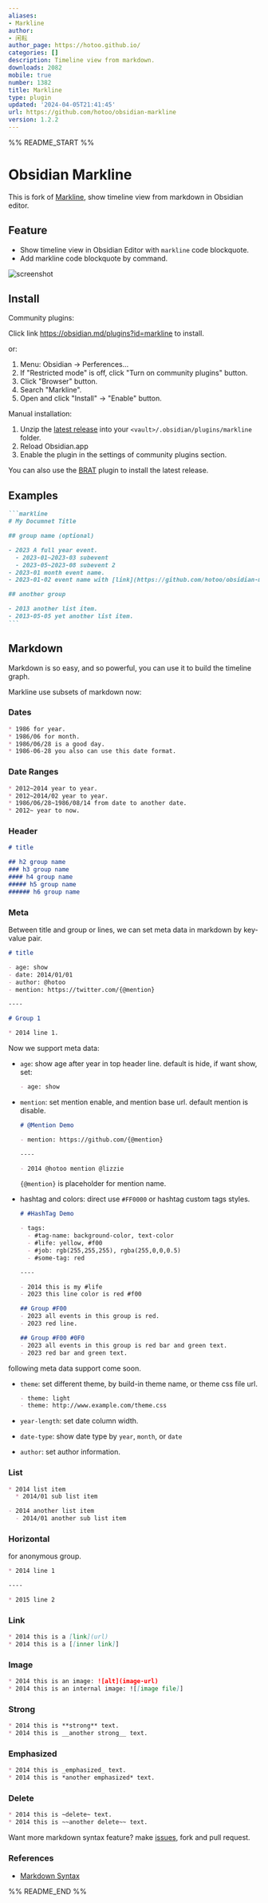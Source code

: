 ```yaml
---
aliases:
- Markline
author:
- 闲耘
author_page: https://hotoo.github.io/
categories: []
description: Timeline view from markdown.
downloads: 2082
mobile: true
number: 1382
title: Markline
type: plugin
updated: '2024-04-05T21:41:45'
url: https://github.com/hotoo/obsidian-markline
version: 1.2.2
---
```


%% README_START %%

# Obsidian Markline

This is fork of [Markline](https://github.com/hotoo/markline), show timeline view from markdown in Obsidian editor.

## Feature

- Show timeline view in Obsidian Editor with `markline` code blockquote.
- Add markline code blockquote by command.

![screenshot](https://raw.githubusercontent.com/hotoo/obsidian-markline/HEAD/assets/screenshot.png)

## Install

Community plugins:

Click link https://obsidian.md/plugins?id=markline to install.

or:

1. Menu: Obsidian -> Perferences...
2. If "Restricted mode" is off, click "Turn on community plugins" button.
3. Click "Browser" button.
4. Search "Markline".
5. Open and click "Install" -> "Enable" button.

Manual installation:

1. Unzip the [latest release](https://github.com/hotoo/obsidian-markline/releases/latest) into your `<vault>/.obsidian/plugins/markline` folder.
2. Reload Obsidian.app
3. Enable the plugin in the settings of community plugins section.

You can also use the [BRAT](https://github.com/TfTHacker/obsidian42-brat/) plugin to install the latest release.

## Examples

```markdown
```markline
# My Documnet Title

## group name (optional)

- 2023 A full year event.
  - 2023-01~2023-03 subevent
  - 2023-05~2023-08 subevent 2
- 2023-01 month event name.
- 2023-01-02 event name with [link](https://github.com/hotoo/obsidian-markline).

## another group

- 2013 another list item.
- 2013-05-05 yet another list item.
```‌
```

## Markdown

Markdown is so easy, and so powerful, you can use it to build the timeline graph.

Markline use subsets of markdown now:

### Dates

```markdown
* 1986 for year.
* 1986/06 for month.
* 1986/06/28 is a good day.
* 1986-06-28 you also can use this date format.
```

### Date Ranges

```markdown
* 2012~2014 year to year.
* 2012~2014/02 year to year.
* 1986/06/28~1986/08/14 from date to another date.
* 2012~ year to now.
```

### Header

```markdown
# title

## h2 group name
### h3 group name
#### h4 group name
##### h5 group name
###### h6 group name
```

### Meta

Between title and group or lines, we can set meta data in markdown by key-value pair.

```markdown
# title

- age: show
- date: 2014/01/01
- author: @hotoo
- mention: https://twitter.com/{@mention}

----

# Group 1

* 2014 line 1.
```

Now we support meta data:

* `age`: show age after year in top header line. default is hide, if want show, set:

  ```markdown
  - age: show
  ```
* `mention`: set mention enable, and mention base url. default mention is disable.

  ```md
  # @Mention Demo

  - mention: https://github.com/{@mention}

  ----

  - 2014 @hotoo mention @lizzie
  ```

  `{@mention}` is placeholder for mention name.

* hashtag and colors: direct use `#FF0000` or hashtag custom tags styles.

  ```md
  # #HashTag Demo

  - tags:
    - #tag-name: background-color, text-color
    - #life: yellow, #f00
    - #job: rgb(255,255,255), rgba(255,0,0,0.5)
    - #some-tag: red

  ----

  - 2014 this is my #life
  - 2023 this line color is red #f00
  
  ## Group #F00
  - 2023 all events in this group is red.
  - 2023 red line.

  ## Group #F00 #0F0
  - 2023 all events in this group is red bar and green text.
  - 2023 red bar and green text.
  ```

following meta data support come soon.

* `theme`: set different theme, by build-in theme name, or theme css file url.

  ```markdown
  - theme: light
  - theme: http://www.example.com/theme.css
  ```
* `year-length`: set date column width.
* `date-type`: show date type by `year`, `month`, or `date`
* `author`: set author information.

### List

```markdown
* 2014 list item
  * 2014/01 sub list item

- 2014 another list item
  - 2014/01 another sub list item
```

### Horizontal

for anonymous group.

```markdown
* 2014 line 1

----

* 2015 line 2
```

### Link

```markdown
* 2014 this is a [link](url)
* 2014 this is a [[inner link]]
```

### Image

```markdown
* 2014 this is an image: ![alt](image-url)
* 2014 this is an internal image: ![[image file]]
```

### Strong

```markdown
* 2014 this is **strong** text.
* 2014 this is __another strong__ text.
```

### Emphasized

```markdown
* 2014 this is _emphasized_ text.
* 2014 this is *another emphasized* text.
```

### Delete

```markdown
* 2014 this is ~delete~ text.
* 2014 this is ~~another delete~~ text.
```

Want more markdown syntax feature? make [issues](https://github.com/hotoo/obsidian-markline/issues), fork and pull request.

### References

* [Markdown Syntax](http://daringfireball.net/projects/markdown/syntax)


%% README_END %%